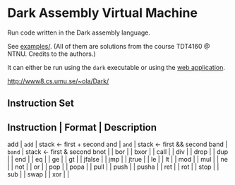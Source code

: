 # Dark Assembly Virtual Machine

Run code written in the Dark assembly language.

See [examples/](examples/). (All of them are solutions from the course TDT4160 @ NTNU. Credits to the authors.)

It can either be run using the `dark` executable or using the [web application]().

http://www8.cs.umu.se/~ola/Dark/

## Instruction Set

Instruction | Format | Description
----------------------------------
add | `add` | stack <- first + second
and | `and` | stack <- first && second
band | `band` | stack <- first & second
bnot | |
bor | |
bxor | |
call | |
div | |
drop | |
dup | |
end | |
eq | |
ge | |
gt | |
jfalse | |
jmp | |
jtrue | |
le | |
lt | |
mod | |
mul | |
ne | |
not | |
or | |
pop | |
popa | |
pull | |
push | |
pusha | |
ret | |
rot | |
stop | |
sub | |
swap | |
xor | |
